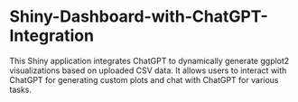 # Shiny-Dashboard-with-ChatGPT-Integration
This Shiny application integrates ChatGPT to dynamically generate ggplot2 visualizations based on uploaded CSV data. It allows users to interact with ChatGPT for generating custom plots and chat with ChatGPT for various tasks.

